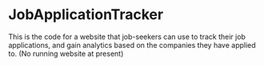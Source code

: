# JobApplicationTracker
This is the code for a website that job-seekers can use to track their job applications, and gain analytics based on the companies they have applied to. (No running website at present)
